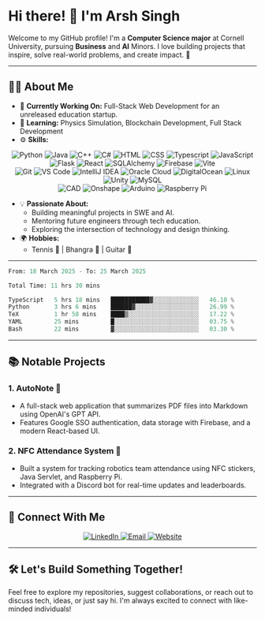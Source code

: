 # Hi there! 👋 I'm Arsh Singh

Welcome to my GitHub profile! I'm a **Computer Science major** at Cornell University, pursuing **Business** and **AI** Minors. I love building projects that inspire, solve real-world problems, and create impact. 🚀

---

## 👩‍💻 About Me
- 🔭 **Currently Working On:** Full-Stack Web Development for an unreleased education startup.
- 🌱 **Learning:** Physics Simulation, Blockchain Development, Full Stack Development
- ⚙️ **Skills:**
<p align="center">
  <!-- Programming Languages -->
  <img src="https://img.shields.io/badge/Python-3776AB?style=for-the-badge&logo=python&logoColor=white" alt="Python">
  <img src="https://img.shields.io/badge/Java-007396?style=for-the-badge&logo=java&logoColor=white" alt="Java">
  <img src="https://img.shields.io/badge/C++-00599C?style=for-the-badge&logo=cplusplus&logoColor=white" alt="C++">
  <img src="https://img.shields.io/badge/C%23-239120?style=for-the-badge&logo=csharp&logoColor=white" alt="C#">
  <img src="https://img.shields.io/badge/HTML-E34F26?style=for-the-badge&logo=html5&logoColor=white" alt="HTML">
  <img src="https://img.shields.io/badge/CSS-1572B6?style=for-the-badge&logo=css3&logoColor=white" alt="CSS">
  <img src="https://img.shields.io/badge/Typescript-blue?style=for-the-badge&logo=typescript&logoColor=white" alt="Typescript">
  <img src="https://img.shields.io/badge/JavaScript-f6ef1f?style=for-the-badge&logo=javascript&logoColor=black" alt="JavaScript">
<br>
  <!-- Frameworks and Libraries -->
  <img src="https://img.shields.io/badge/Flask-000000?style=for-the-badge&logo=flask&logoColor=white" alt="Flask">
  <img src="https://img.shields.io/badge/React-61DAFB?style=for-the-badge&logo=react&logoColor=black" alt="React">
  <img src="https://img.shields.io/badge/SQLAlchemy-FE5733?style=for-the-badge&logo=python&logoColor=white" alt="SQLAlchemy">
  <img src="https://img.shields.io/badge/Firebase-FFCA28?style=for-the-badge&logo=firebase&logoColor=black" alt="Firebase">
  <img src="https://img.shields.io/badge/Vite-646CFF?style=for-the-badge&logo=vite&logoColor=white" alt="Vite">
<br>
  <!-- Tools -->
  <img src="https://img.shields.io/badge/Git-F05032?style=for-the-badge&logo=git&logoColor=white" alt="Git">
  <img src="https://img.shields.io/badge/VS%20Code-007ACC?style=for-the-badge&logo=visualstudiocode&logoColor=white" alt="VS Code">
  <img src="https://img.shields.io/badge/IntelliJ-000000?style=for-the-badge&logo=intellijidea&logoColor=white" alt="IntelliJ IDEA">
  <img src="https://img.shields.io/badge/Oracle%20Cloud-F80000?style=for-the-badge&logo=oracle&logoColor=white" alt="Oracle Cloud">
  <img src="https://img.shields.io/badge/DigitalOcean-0080FF?style=for-the-badge&logo=digitalocean&logoColor=white" alt="DigitalOcean">
  <img src="https://img.shields.io/badge/Linux-FCC624?style=for-the-badge&logo=linux&logoColor=black" alt="Linux">
  <img src="https://img.shields.io/badge/Unity-000000?style=for-the-badge&logo=unity&logoColor=white" alt="Unity">
  <img src="https://img.shields.io/badge/MySQL-4479A1?style=for-the-badge&logo=mysql&logoColor=white" alt="MySQL">
<br>
  <img src="https://img.shields.io/badge/CAD-0077B5?style=for-the-badge&logo=cad&logoColor=white" alt="CAD">
  <img src="https://img.shields.io/badge/Onshape-darkgreen?style=for-the-badge&logo=Onshape&logoColor=white" alt="Onshape">
  <img src="https://img.shields.io/badge/Arduino-00979D?style=for-the-badge&logo=arduino&logoColor=white" alt="Arduino">
  <img src="https://img.shields.io/badge/Raspberry%20Pi-A22846?style=for-the-badge&logo=raspberrypi&logoColor=white" alt="Raspberry Pi">
</p>

- 💡 **Passionate About:**
  - Building meaningful projects in SWE and AI.
  - Mentoring future engineers through tech education.
  - Exploring the intersection of technology and design thinking.
- 🌍 **Hobbies:**
  - Tennis 🎾 | Bhangra 🕺 | Guitar 🎸

---

<!--START_SECTION:waka-->

```python
From: 18 March 2025 - To: 25 March 2025

Total Time: 11 hrs 30 mins

TypeScript   5 hrs 18 mins   ███████████▓░░░░░░░░░░░░░   46.10 %
Python       3 hrs 6 mins    ██████▓░░░░░░░░░░░░░░░░░░   26.99 %
TeX          1 hr 58 mins    ████▒░░░░░░░░░░░░░░░░░░░░   17.22 %
YAML         25 mins         █░░░░░░░░░░░░░░░░░░░░░░░░   03.75 %
Bash         22 mins         ▓░░░░░░░░░░░░░░░░░░░░░░░░   03.30 %
```

<!--END_SECTION:waka-->

---

## 📚 Notable Projects
### **1. AutoNote** 📝
- A full-stack web application that summarizes PDF files into Markdown using OpenAI's GPT API.
- Features Google SSO authentication, data storage with Firebase, and a modern React-based UI.

### **2. NFC Attendance System** 🚨
- Built a system for tracking robotics team attendance using NFC stickers, Java Servlet, and Raspberry Pi.
- Integrated with a Discord bot for real-time updates and leaderboards.

---

## 💼 Connect With Me

<p align="center">
  <a href="https://linkedin.com/in/arshsingh5" target="_blank">
    <img src="https://img.shields.io/badge/LinkedIn-0A66C2?style=for-the-badge&logo=linkedin&logoColor=white" alt="LinkedIn">
  </a>
  <a href="mailto:as4274@cornell.edu" target="_blank">
    <img src="https://img.shields.io/badge/Email-D14836?style=for-the-badge&logo=gmail&logoColor=white" alt="Email">
  </a>
  <a href="https://arshsingh.net" target="_blank">
    <img src="https://img.shields.io/badge/Website-FF7139?style=for-the-badge&logo=Firefox-Browser&logoColor=white" alt="Website">
  </a>
</p>

---

## 🛠️ Let's Build Something Together!
Feel free to explore my repositories, suggest collaborations, or reach out to discuss tech, ideas, or just say hi. I'm always excited to connect with like-minded individuals!


